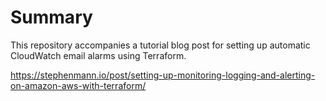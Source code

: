 # Summary

This repository accompanies a tutorial blog post for setting up automatic CloudWatch email alarms using Terraform. 

https://stephenmann.io/post/setting-up-monitoring-logging-and-alerting-on-amazon-aws-with-terraform/
